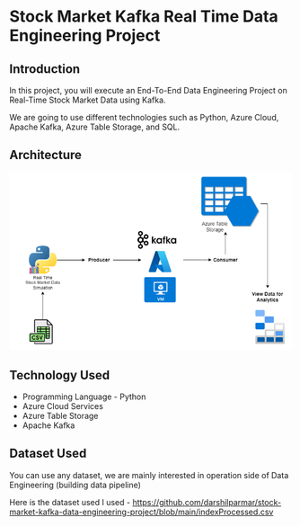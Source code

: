 # Stock Market Kafka Real Time Data Engineering Project

## Introduction 
In this project, you will execute an End-To-End Data Engineering Project on Real-Time Stock Market Data using Kafka.

We are going to use different technologies such as Python, Azure Cloud, Apache Kafka, Azure Table Storage, and SQL.

## Architecture 
<img src="architecture.drawio.png">

## Technology Used
- Programming Language - Python
- Azure Cloud Services
- Azure Table Storage
- Apache Kafka


## Dataset Used
You can use any dataset, we are mainly interested in operation side of Data Engineering (building data pipeline) 

Here is the dataset used I used - https://github.com/darshilparmar/stock-market-kafka-data-engineering-project/blob/main/indexProcessed.csv

